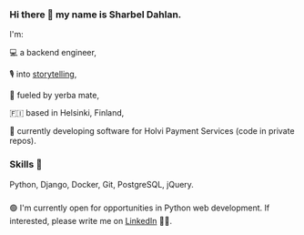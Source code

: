 ### Hi there 👋 my name is Sharbel Dahlan.

I'm:

💻 a backend engineer,

🎙 into [storytelling](https://www.sharbeldahlan.com/things/),

🧉 fueled by yerba mate,

🇫🇮 based in Helsinki, Finland,

🌱 currently developing software for Holvi Payment Services (code in private repos).

### Skills 🐍
Python, Django, Docker, Git, PostgreSQL, jQuery.

###
🟢 I'm currently open for opportunities in Python web development. If interested, please write me on [LinkedIn](https://www.linkedin.com/in/sharbeldahlan) 🤝🏼.
